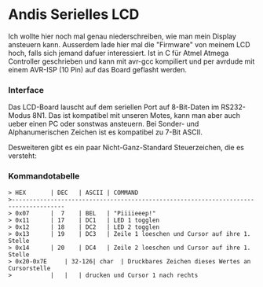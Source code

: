 Andis Serielles LCD
===================

Ich wollte hier noch mal genau niederschreiben, wie man mein Display ansteuern kann.
Ausserdem lade hier mal die "Firmware" von meinem LCD hoch, falls sich jemand dafuer interessiert.
Ist in C für Atmel Atmega Controller geschrieben und kann mit avr-gcc kompiliert und per avrdude mit
einem AVR-ISP (10 Pin) auf das Board geflasht werden.

### Interface

Das LCD-Board lauscht auf dem seriellen Port auf 8-Bit-Daten im RS232-Modus 8N1. Das ist kompatibel
mit unseren Motes, kann man aber auch ueber einen PC oder sonstwas ansteuern. Bei Sonder- und
Alphanumerischen Zeichen ist es kompatibel zu 7-Bit ASCII.

Desweiteren gibt es ein paar Nicht-Ganz-Standard Steuerzeichen, die es versteht:

### Kommandotabelle

    > HEX		| DEC	| ASCII	| COMMAND
    >-------------------------------------------------------------------------------------
    > 0x07		|  7	| BEL	| "Piiiieeep!"
    > 0x11		| 17	| DC1	| LED 1 togglen
    > 0x12		| 18	| DC2	| LED 2 togglen
    > 0x13		| 19	| DC3	| Zeile 1 loeschen und Cursor auf ihre 1. Stelle
    > 0x14		| 20	| DC4	| Zeile 2 loeschen und Cursor auf ihre 1. Stelle
    > 0x20-0x7E		| 32-126| char	| Druckbares Zeichen dieses Wertes an Cursorstelle
    >			|	|	| drucken und Cursor 1 nach rechts
